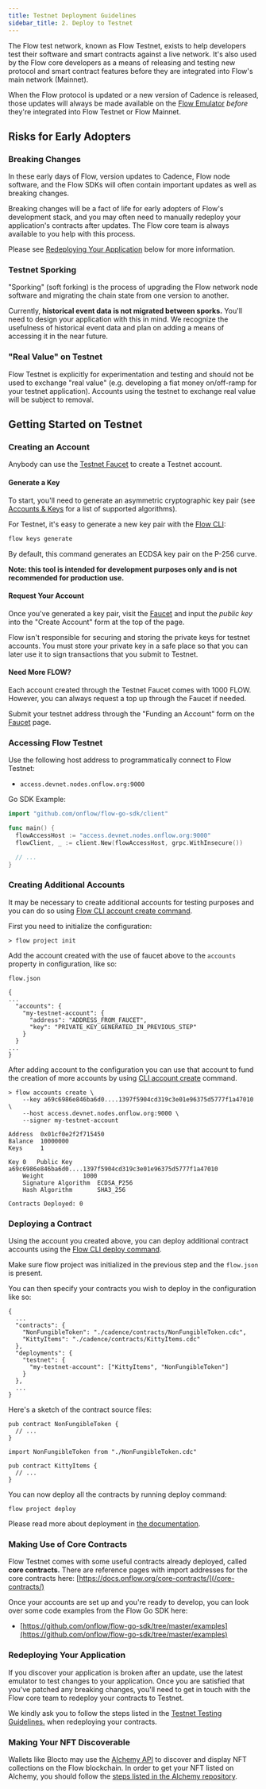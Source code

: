 ```yaml
---
title: Testnet Deployment Guidelines
sidebar_title: 2. Deploy to Testnet
---
```


The Flow test network, known as Flow Testnet, exists to help developers test their software and smart contracts against a live network. It's also used by the Flow core developers as a means of releasing and testing new protocol and smart contract features before they are integrated into Flow's main network (Mainnet).

When the Flow protocol is updated or a new version of Cadence is released, those updates will always be made available on the [Flow Emulator](/emulator) _before_ they're integrated into Flow Testnet or Flow Mainnet.

## Risks for Early Adopters

### Breaking Changes

In these early days of Flow, version updates to Cadence, Flow node software, and the Flow SDKs will often contain important updates as well as breaking changes.

Breaking changes will be a fact of life for early adopters of Flow's development stack, and you may often need to manually redeploy your application's contracts after updates. The Flow core team is always available to you help with this process.

Please see [Redeploying Your Application](#redeploying-your-application) below for more information.

<!-- ### Version Compatibility

A version compatibility table can be found here. This will help you navigate version compatibility between Emulator, SDK, and Network Node (flow-go) versions. -->

### Testnet Sporking

"Sporking" (soft forking) is the process of upgrading the Flow network node software and migrating the chain state from one version to another.

Currently, **historical event data is not migrated between sporks.** You'll need to design your application with this in mind. We recognize the usefulness of historical event data and plan on adding a means of accessing it in the near future.

### "Real Value" on Testnet

Flow Testnet is explicitly for experimentation and testing and should not be used to exchange "real value" (e.g. developing a fiat money on/off-ramp for your testnet application). Accounts using the testnet to exchange real value will be subject to removal.

## Getting Started on Testnet

### Creating an Account

Anybody can use the [Testnet Faucet](https://testnet-faucet-v2.onflow.org/) to create a Testnet account.

#### Generate a Key

To start, you'll need to generate an asymmetric cryptographic key pair (see [Accounts & Keys](/concepts/accounts-and-keys) for a list of supported algorithms).

For Testnet, it's easy to generate a new key pair with the [Flow CLI](/flow-cli):

```sh
flow keys generate
```

By default, this command generates an ECDSA key pair on the P-256 curve.

**Note: this tool is intended for development purposes only and is not recommended for production use.**

#### Request Your Account

Once you've generated a key pair, visit the [Faucet](https://testnet-faucet-v2.onflow.org/) and input the _public key_ into the "Create Account" form at the top of the page.

Flow isn't responsible for securing and storing the private keys for testnet accounts. You must store your private key in a safe place so that you can later use it to sign transactions that you submit to Testnet.

#### Need More FLOW?

Each account created through the Testnet Faucet comes with 1000 FLOW. However, you can always request a top up through the Faucet if needed.

Submit your testnet address through the "Funding an Account" form on the [Faucet](https://testnet-faucet.onflow.org/) page.

### Accessing Flow Testnet

Use the following host address to programmatically connect to Flow Testnet:

- `access.devnet.nodes.onflow.org:9000`

Go SDK Example:

```go
import "github.com/onflow/flow-go-sdk/client"

func main() {
  flowAccessHost := "access.devnet.nodes.onflow.org:9000"
  flowClient, _ := client.New(flowAccessHost, grpc.WithInsecure())

  // ...
}
```

### Creating Additional Accounts

It may be necessary to create additional accounts for testing purposes and you can do so using [Flow CLI account create command](/flow-cli/create-accounts/).

First you need to initialize the configuration:

```
> flow project init
```

Add the account created with the use of faucet above to the `accounts` property in configuration, like so:

`flow.json`

```
{
...
  "accounts": {
    "my-testnet-account": {
      "address": "ADDRESS_FROM_FAUCET",
      "key": "PRIVATE_KEY_GENERATED_IN_PREVIOUS_STEP"
    }
  }
...
}
```

After adding account to the configuration you can use that account to fund the creation of more accounts by using
[CLI account create](/flow-cli/create-accounts) command.

```
> flow accounts create \
    --key a69c6986e846ba6d0....1397f5904cd319c3e01e96375d5777f1a47010 \
    --host access.devnet.nodes.onflow.org:9000 \
    --signer my-testnet-account

Address	 0x01cf0e2f2f715450
Balance	 10000000
Keys	 1

Key 0	Public Key		 a69c6986e846ba6d0....1397f5904cd319c3e01e96375d5777f1a47010
	Weight			 1000
	Signature Algorithm	 ECDSA_P256
	Hash Algorithm		 SHA3_256

Contracts Deployed: 0
```

### Deploying a Contract

Using the account you created above, you can deploy additional contract accounts using the [Flow CLI deploy command](/flow-cli/deploy-project-contracts).

Make sure flow project was initialized in the previous step and the `flow.json` is present.

You can then specify your contracts you wish to deploy in the configuration like so:

```
{
  ...
  "contracts": {
    "NonFungibleToken": "./cadence/contracts/NonFungibleToken.cdc",
    "KittyItems": "./cadence/contracts/KittyItems.cdc"
  },
  "deployments": {
    "testnet": {
      "my-testnet-account": ["KittyItems", "NonFungibleToken"]
    }
  },
  ...
}
```

Here's a sketch of the contract source files:

```
pub contract NonFungibleToken {
  // ...
}
```

```
import NonFungibleToken from "./NonFungibleToken.cdc"

pub contract KittyItems {
  // ...
}
```

You can now deploy all the contracts by running deploy command:

```
flow project deploy
```

Please read more about deployment in [the documentation](/flow-cli/deploy-project-contracts).

### Making Use of Core Contracts

Flow Testnet comes with some useful contracts already deployed, called **core contracts.** There are reference pages with import addresses for the core contracts here: [https://docs.onflow.org/core-contracts/](/core-contracts/)

Once your accounts are set up and you're ready to develop, you can look over some code examples from the Flow Go SDK here:

- [https://github.com/onflow/flow-go-sdk/tree/master/examples](https://github.com/onflow/flow-go-sdk/tree/master/examples)

### Redeploying Your Application

If you discover your application is broken after an update, use the latest emulator to test changes to your application. Once you are satisfied that you've patched any breaking changes, you'll need to get in touch with the Flow core team to redeploy your contracts to Testnet.

We kindly ask you to follow the steps listed in the [Testnet Testing Guidelines.](/dapp-deployment/testnet-testing) when redeploying your contracts.

### Making Your NFT Discoverable

Wallets like Blocto may use the [Alchemy API](https://alchemyapi.io/) to discover and display NFT collections on the Flow blockchain. In order to get your NFT listed on Alchemy, you should follow the [steps listed in the Alchemy repository](https://github.com/alchemyplatform/alchemy-flow-contracts#adding-a-new-contract).
